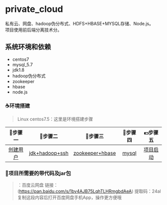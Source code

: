 # private_cloud
私有云、网盘、hadoop伪分布式、HDFS+HBASE+MYSQL存储、Node.js。<br>项目使用前后端分离技术分。

## 系统环境和依赖
* centos7
* mysql_5.7
* jdk1.8
* hadoop伪分布式
* zookeeper
* hbase
* node.js


### :coffee:环境搭建 ###


> Linux centos7.5：这里是环境搭建步骤

| :book:步骤一 | :memo:步骤二 | :ski:步骤三 | :guitar:步骤四 |:dollar:步骤五 |
| :------:| :------: | :------: |:------: |:------: |
| [创建用户](https://blog.csdn.net/weixin_43784163/article/details/112726035) | [jdk+hadoop+ssh](https://blog.csdn.net/weixin_43784163/article/details/112726737) | [zookeeper+hbase](https://blog.csdn.net/weixin_43784163/article/details/112755834) |[mysql](https://blog.csdn.net/weixin_43784163/article/details/112784442) |[项目启动](https://blog.csdn.net/weixin_43784163/article/details/113473311) |

### :mega:项目所需要的带代码及jar包 ###
> ：百度云网盘 链接：(https://pan.baidu.com/s/1bv4AJB75LqhTLHRmgbdAeA) 
提取码：24al 
复制这段内容后打开百度网盘手机App，操作更方便哦
